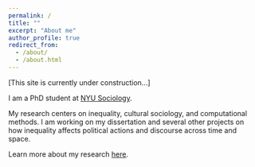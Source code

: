 ```yaml
---
permalink: /
title: ""
excerpt: "About me"
author_profile: true
redirect_from: 
  - /about/
  - /about.html
---
```


[This site is currently under construction...]

I am a PhD student at [NYU Sociology](https://as.nyu.edu/sociology.html).  

My research centers on inequality, cultural sociology, and computational methods. I am working on my dissertation and several other projects on how inequality affects political actions and discourse across time and space.  

Learn more about my research [here](https://di-zhou.github.io//research/).


